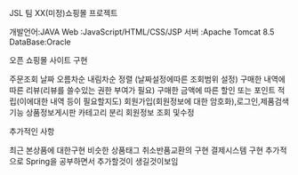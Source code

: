 JSL 팀 XX(미정)쇼핑몰 프로젝트

개발언어:JAVA
Web :JavaScript/HTML/CSS/JSP
서버 :Apache Tomcat 8.5
DataBase:Oracle

오픈 쇼핑몰 사이트 구현

주문조회 날짜 오름차순 내림차순 정렬 (날짜설정에따른 조회범위 설정)
구매한 내역에 따른 리뷰(리뷰를 쓸수있는 권한 부여가 필요)
구매한 금액에 따른 할인 또는 포인트 적립(이에대한 내역 등이 필요할지도)
회원가입(회원정보에 대한 암호화),로그인,제품검색기능
상품정보게시판
카테고리 분리
회원정보 조회 및수정

추가적인 사항

최근 본상품에 대한구현
비슷한 상품태그
취소반품교환의 구현
결제시스템 구현
추가적으로 Spring을 공부하면서 추가할것이 생길것이보임
